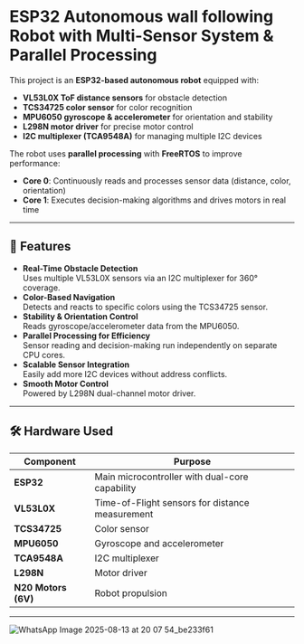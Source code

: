 # ESP32 Autonomous wall following  Robot with Multi-Sensor System & Parallel Processing

This project is an **ESP32-based autonomous robot** equipped with:
- **VL53L0X ToF distance sensors** for obstacle detection
- **TCS34725 color sensor** for color recognition
- **MPU6050 gyroscope & accelerometer** for orientation and stability
- **L298N motor driver** for precise motor control
- **I2C multiplexer (TCA9548A)** for managing multiple I2C devices

The robot uses **parallel processing** with **FreeRTOS** to improve performance:
- **Core 0**: Continuously reads and processes sensor data (distance, color, orientation)
- **Core 1**: Executes decision-making algorithms and drives motors in real time

---

## 🚀 Features

- **Real-Time Obstacle Detection**  
  Uses multiple VL53L0X sensors via an I2C multiplexer for 360° coverage.
- **Color-Based Navigation**  
  Detects and reacts to specific colors using the TCS34725 sensor.
- **Stability & Orientation Control**  
  Reads gyroscope/accelerometer data from the MPU6050.
- **Parallel Processing for Efficiency**  
  Sensor reading and decision-making run independently on separate CPU cores.
- **Scalable Sensor Integration**  
  Easily add more I2C devices without address conflicts.
- **Smooth Motor Control**  
  Powered by L298N dual-channel motor driver.

---

## 🛠 Hardware Used

| Component | Purpose |
|-----------|---------|
| **ESP32** | Main microcontroller with dual-core capability |
| **VL53L0X** | Time-of-Flight sensors for distance measurement |
| **TCS34725** | Color sensor |
| **MPU6050** | Gyroscope and accelerometer |
| **TCA9548A** | I2C multiplexer |
| **L298N** | Motor driver |
| **N20 Motors (6V)** | Robot propulsion |

---

![WhatsApp Image 2025-08-13 at 20 07 54_be233f61](https://github.com/user-attachments/assets/20d8451a-f229-4ff6-9308-12f8387db0d5)



